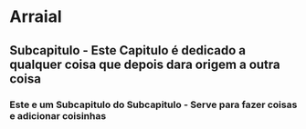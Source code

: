 # Arraial

## Subcapitulo - Este Capitulo é dedicado a qualquer coisa que depois dara origem a outra coisa

### Este e um Subcapitulo do Subcapitulo - Serve para fazer coisas e adicionar coisinhas
